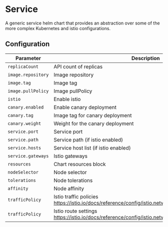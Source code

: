# Service

A generic service helm chart that provides an abstraction over some of the more
complex Kubernetes and istio configurations.

## Configuration

Parameter | Description | Default
--------- | ----------- | -------
`replicaCount` | API count of replicas | `1` |
`image.repository` | Image repository | `nginx`
`image.tag` | Image tag | `8.1.1`
`image.pullPolicy` | Image pullPolicy | `IfNotPresent`
`istio` | Enable istio | `false`
`canary.enabled` | Enable canary deployment | `false`
`canary.tag` | Image tag for canary deployment | `null`
`canary.weight` | Weight for the canary deployment | `10`
`service.port` | Service port | `80`
`service.path` | Service path (if istio enabled) | `/`
`service.hosts` | Service host list (if istio enabled) | `[]`
`service.gateways` | Istio gateways | `[]`
`resources` | Chart resources block | `{}`
`nodeSelector` | Node selector | `{}`
`tolerations` | Node tolerations | `[]`
`affinity` | Node affinity |  `{}`
`trafficPolicy` | Istio traffic policies https://istio.io/docs/reference/config/istio.networking.v1alpha3/#TrafficPolicy | `{}`
`trafficPolicy` | Istio route settings https://istio.io/docs/reference/config/istio.networking.v1alpha3/#HTTPRoute | `{}`
